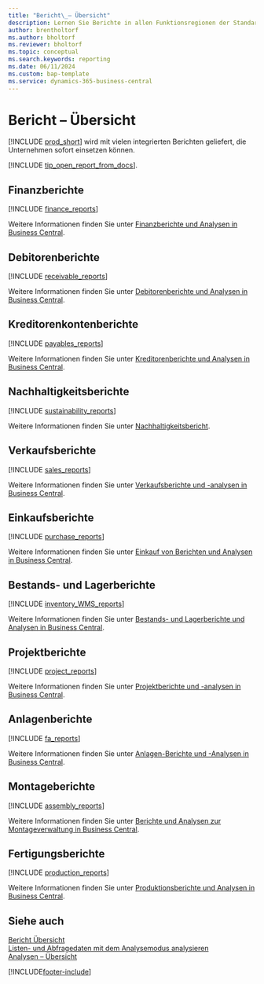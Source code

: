 ```yaml
---
title: "Bericht\_– Übersicht"
description: Lernen Sie Berichte in allen Funktionsregionen der Standardversion von Business Central kennen.
author: brentholtorf
ms.author: bholtorf
ms.reviewer: bholtorf
ms.topic: conceptual
ms.search.keywords: reporting
ms.date: 06/11/2024
ms.custom: bap-template
ms.service: dynamics-365-business-central
---
```

# <a name="report-overview"></a>Bericht – Übersicht

[!INCLUDE [prod_short](includes/prod_short.md)] wird mit vielen integrierten Berichten geliefert, die Unternehmen sofort einsetzen können.  

[!INCLUDE [tip_open_report_from_docs](includes/tip-open-report-from-docs.md)].

## <a name="financial-reports"></a>Finanzberichte

[!INCLUDE [finance_reports](includes/finance-reports-include.md)]

Weitere Informationen finden Sie unter [Finanzberichte und Analysen in Business Central](finance-reports.md).

## <a name="accounts-receivable-reports"></a>Debitorenberichte

[!INCLUDE [receivable_reports](includes/receivable-reports-include.md)]

Weitere Informationen finden Sie unter [Debitorenberichte und Analysen in Business Central](receivables-reports.md).

## <a name="accounts-payable-reports"></a>Kreditorenkontenberichte

[!INCLUDE [payables_reports](includes/payables-reports-include.md)]

Weitere Informationen finden Sie unter [Kreditorenberichte und Analysen in Business Central](payables-reports.md).

## <a name="sustainability-reports"></a>Nachhaltigkeitsberichte

[!INCLUDE [sustainability_reports](includes/sustainability-reports-include.md)]

Weitere Informationen finden Sie unter [Nachhaltigkeitsbericht](sustainability-reports.md).

## <a name="sales-reports"></a>Verkaufsberichte

[!INCLUDE [sales_reports](includes/sales-reports-include.md)]

Weitere Informationen finden Sie unter [Verkaufsberichte und -analysen in Business Central](sales-reports.md).

## <a name="purchase-reports"></a>Einkaufsberichte

[!INCLUDE [purchase_reports](includes/purchase-reports-include.md)]

Weitere Informationen finden Sie unter [Einkauf von Berichten und Analysen in Business Central](purchase-reports.md).

## <a name="inventory-and-warehouse-reports"></a>Bestands- und Lagerberichte

[!INCLUDE [inventory_WMS_reports](includes/inventory-WMS-reports-include.md)]

Weitere Informationen finden Sie unter [Bestands- und Lagerberichte und Analysen in Business Central](inventory-wms-reports.md).

## <a name="project-reports"></a>Projektberichte

[!INCLUDE [project_reports](includes/project-reports-include.md)]

Weitere Informationen finden Sie unter [Projektberichte und -analysen in Business Central](project-reports.md).

## <a name="fixed-assets-reports"></a>Anlagenberichte

[!INCLUDE [fa_reports](includes/fa-reports-include.md)]

Weitere Informationen finden Sie unter [Anlagen-Berichte und -Analysen in Business Central](fa-reports.md).

## <a name="assembly-reports"></a>Montageberichte

[!INCLUDE [assembly_reports](includes/assembly-reports-include.md)]

Weitere Informationen finden Sie unter [Berichte und Analysen zur Montageverwaltung in Business Central](assembly-reports.md).

## <a name="production-reports"></a>Fertigungsberichte

[!INCLUDE [production_reports](includes/production-reports-include.md)]

Weitere Informationen finden Sie unter [Produktionsberichte und Analysen in Business Central](production-reports.md).

## <a name="see-also"></a>Siehe auch

[Bericht Übersicht](reports-use-reports.md)   
[Listen- und Abfragedaten mit dem Analysemodus analysieren](analysis-mode.md)   
[Analysen – Übersicht](reports-bi-reporting.md)  

[!INCLUDE[footer-include](includes/footer-banner.md)]

